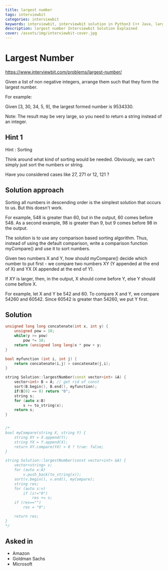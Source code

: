```yaml
---
title: largest number
tags: interviewbit
categories: interviewbit
keywords: interviewbit, interviewbit solution in Python3 C++ Java, largest number solution
description: largest number Interviewbit Solution Explained
cover: /assets/img/interviewbit-cover.jpg
---
```


# Largest Number

https://www.interviewbit.com/problems/largest-number/

Given a list of non negative integers, arrange them such that they form the largest number.

For example:

Given [3, 30, 34, 5, 9], the largest formed number is 9534330.

Note: The result may be very large, so you need to return a string instead of an integer.

## Hint 1

Hint : Sorting

Think around what kind of sorting would be needed. Obviously, we can't simply just sort the numbers or string.

Have you considered cases like 27, 271 or 12, 121 ?

## Solution approach

Sorting all numbers in descending order is the simplest solution that occurs to us. But this doesn't work.

For example, 548 is greater than 60, but in the output, 60 comes before 548. As a second example, 98 is greater than 9, but 9 comes before 98 in the output.

The solution is to use any comparison based sorting algorithm. Thus, instead of using the default comparison, write a comparison function myCompare() and use it to sort numbers.

Given two numbers X and Y, how should myCompare() decide which number to put first - we compare two numbers XY (Y appended at the end of X) and YX (X appended at the end of Y).

If XY is larger, then, in the output, X should come before Y, else Y should come before X.

For example, let X and Y be 542 and 60. To compare X and Y, we compare 54260 and 60542. Since 60542 is greater than 54260, we put Y first.


## Solution

```cpp
unsigned long long concatenate(int x, int y) {
    unsigned pow = 10;
    while(y >= pow)
        pow *= 10;
    return (unsigned long long)x * pow + y;
}

bool myfunction (int i, int j) { 
    return concatenate(i,j) > concatenate(j,i);
}

string Solution::largestNumber(const vector<int> &A) {
    vector<int> B = A; // get rid of const
    sort(B.begin(), B.end(), myfunction);
    if(B[0] == 0) return "0";
    string s;
    for (auto x:B)
        s += to_string(x);
    return s;
}


/*
bool myCompare(string X, string Y) { 
    string XY = X.append(Y); 
    string YX = Y.append(X);
    return XY.compare(YX) > 0 ? true: false;
} 

string Solution::largestNumber(const vector<int> &A) {
    vector<string> v;
    for (auto x:A)
        v.push_back(to_string(x));
    sort(v.begin(), v.end(), myCompare);
    string res;
    for (auto s:v)
        if (s!="0")
            res += s;
    if (res=="")
        res = "0";

    return res;
}
*/
```

## Asked in

* Amazon
* Goldman Sachs
* Microsoft


